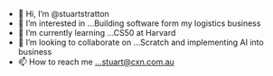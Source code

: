 - 👋 Hi, I’m @stuartstratton
- 👀 I’m interested in ...Building software form my logistics business
- 🌱 I’m currently learning ...CS50 at Harvard
- 💞️ I’m looking to collaborate on ...Scratch and implementing AI into business
- 📫 How to reach me ...stuart@cxn.com.au

<!---
stuartstratton/stuartstratton is a ✨ special ✨ repository because its `README.md` (this file) appears on your GitHub profile.
You can click the Preview link to take a look at your changes.
--->
